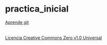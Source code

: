 # practica_inicial
<a href="https://oscargonzalez1987.github.io/practica_inicial">Aprende git</a><br/><br/><br/>
<a href="https://github.com/OscarGonzalez1987/practica_inicial/blob/master/LICENSE.md">Licencia Creative Commons Zero v1.0 Universal</a>
